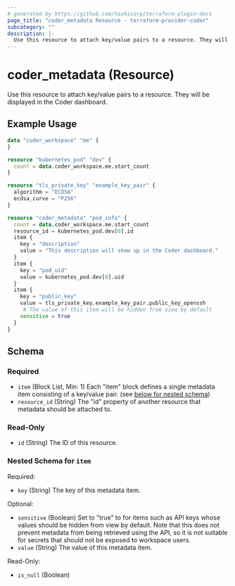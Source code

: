 ```yaml
---
# generated by https://github.com/hashicorp/terraform-plugin-docs
page_title: "coder_metadata Resource - terraform-provider-coder"
subcategory: ""
description: |-
  Use this resource to attach key/value pairs to a resource. They will be displayed in the Coder dashboard.
---
```


# coder_metadata (Resource)

Use this resource to attach key/value pairs to a resource. They will be displayed in the Coder dashboard.

## Example Usage

```terraform
data "coder_workspace" "me" {
}

resource "kubernetes_pod" "dev" {
  count = data.coder_workspace.me.start_count
}

resource "tls_private_key" "example_key_pair" {
  algorithm = "ECDSA"
  ecdsa_curve = "P256"
}

resource "coder_metadata" "pod_info" {
  count = data.coder_workspace.me.start_count
  resource_id = kubernetes_pod.dev[0].id
  item {
    key = "description"
    value = "This description will show up in the Coder dashboard."
  }
  item {
    key = "pod_uid"
    value = kubernetes_pod.dev[0].uid
  }
  item {
    key = "public_key"
    value = tls_private_key.example_key_pair.public_key_openssh
     # The value of this item will be hidden from view by default
    sensitive = true
  }
}
```

<!-- schema generated by tfplugindocs -->
## Schema

### Required

- `item` (Block List, Min: 1) Each "item" block defines a single metadata item consisting of a key/value pair. (see [below for nested schema](#nestedblock--item))
- `resource_id` (String) The "id" property of another resource that metadata should be attached to.

### Read-Only

- `id` (String) The ID of this resource.

<a id="nestedblock--item"></a>
### Nested Schema for `item`

Required:

- `key` (String) The key of this metadata item.

Optional:

- `sensitive` (Boolean) Set to "true" to for items such as API keys whose values should be hidden from view by default. Note that this does not prevent metadata from being retrieved using the API, so it is not suitable for secrets that should not be exposed to workspace users.
- `value` (String) The value of this metadata item.

Read-Only:

- `is_null` (Boolean)


